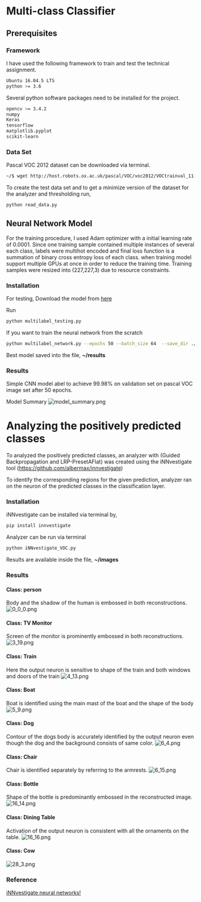 # Multi-class Classifier

## Prerequisites
### Framework
I have used the following framework to train and test the technical assignment.
```bash
Ubuntu 16.04.5 LTS
python >= 3.6
```
Several python software packages need to be installed for the project.
```bash
opencv >= 3.4.2
numpy
Keras
tensorflow
matplotlib.pyplot
scikit-learn
```
### Data Set
Pascal VOC 2012 dataset can be downloaded via terminal.
```bash
~/$ wget http://host.robots.ox.ac.uk/pascal/VOC/voc2012/VOCtrainval_11-May-2012.tar
```
To create the test data set and to get a minimize version of the dataset for the analyzer and thresholding run,
```bash
python read_data.py
```
## Neural Network Model

For the training procedure, I used Adam optimizer with a initial learning rate of 0.0001. Since one training sample contained multiple instances of several each class, labels were multihot encoded and final loss function is a summation of binary cross entropy loss of each class. when training model support multiple GPUs at once in order to reduce the training time. Training samples were resized into (227,227,3) due to resource constraints.

### Installation

For testing, 
Download the model from [here](https://uniofmora-my.sharepoint.com/:u:/g/personal/140247b_uom_lk/EfuLWiBJx7FHg39l1O2zdcQB5nP0rFoIwPRJkQTqdIlTLQ?e=2Xkskb)

Run
```bash
python multilabel_testing.py
```
If you want to train the neural network from the scratch

```bash
python multilabel_network.py --epochs 50 --batch_size 64  --save_dir ./results
```
Best model saved into the file, **~/results**
### Results

Simple CNN model abel to achieve 99.98% on validation set on pascal VOC image set after 50 epochs.

Model Summary
![model_summary.png](https://www.dropbox.com/s/2lh2ee3p0lnt0ow/model_summary.png?dl=0&raw=1)

# Analyzing the positively predicted classes

To analyzed the positively predicted classes, an analyzer with (Guided Backpropagation and LRP-PresetAFlat) was created using the iNNvestigate tool (https://github.com/albermax/innvestigate)

To identify the corresponding regions for the given prediction, analyzer ran on the neuron of the predicted classes in the classification layer.
### Installation
iNNvestigate can be installed via terminal by,
```bash
pip install innvestigate
```

Analyzer can be run via terminal
```bash
python iNNvestigate_VOC.py
```
Results are available inside the file, **~/images**
### Results
#### Class: person
Body and the shadow of the human is embossed in both reconstructions.
![0_0_0.png](https://www.dropbox.com/s/3erquhakqlb21h7/0_0_0.png?dl=0&raw=1)

#### Class: TV Monitor
Screen of the monitor is prominently embossed in both reconstructions.
![3_19.png](https://www.dropbox.com/s/zxca9cykdnm3ah2/3_19.png?dl=0&raw=1)

#### Class: Train
Here the output neuron is sensitive to shape of the train and both windows and doors of the train
![4_13.png](https://www.dropbox.com/s/9k6c0y49gqdteu4/4_13.png?dl=0&raw=1)

#### Class: Boat
Boat is identified using the main mast of the boat and the shape of the body
![5_9.png](https://www.dropbox.com/s/4h5omcr0p92bu22/5_9.png?dl=0&raw=1)

#### Class: Dog
Contour of the dogs body is accurately identified by the output neuron even though the dog and the background consists of same color.
![6_4.png](https://www.dropbox.com/s/yqd5a2ltkbpcwz5/6_4.png?dl=0&raw=1)

#### Class: Chair
Chair is identified separately by referring to the armrests.
![6_15.png](https://www.dropbox.com/s/3vj5zfugouafgv8/6_15.png?dl=0&raw=1)

#### Class: Bottle
Shape of the bottle is predominantly embossed in the reconstructed image.
![16_14.png](https://www.dropbox.com/s/kch46v1xqh6j68p/16_14.png?dl=0&raw=1)

#### Class: Dining Table
Activation of the output neuron is consistent with all the ornaments on the table. 
![16_16.png](https://www.dropbox.com/s/ru1ft3modoy9mep/16_16.png?dl=0&raw=1)

#### Class: Cow

![28_3.png](https://www.dropbox.com/s/zjudxq5rvenga1t/28_3.png?dl=0&raw=1)

### Reference
[iNNvestigate neural networks!](https://github.com/albermax/innvestigate)














